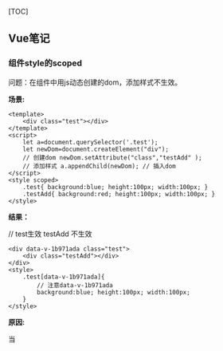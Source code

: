 

[TOC]

## Vue笔记

### 组件style的scoped

问题：在组件中用js动态创建的dom，添加样式不生效。

**场景:**

```vue
<template> 
    <div class="test"></div>
</template>
<script>
    let a=document.querySelector('.test'); 
    let newDom=document.createElement("div"); 
    // 创建dom newDom.setAttribute("class","testAdd" ); 
    // 添加样式 a.appendChild(newDom); // 插入dom 
</script> 
<style scoped> 
    .test{ background:blue; height:100px; width:100px; } 
    .testAdd{ background:red; height:100px; width:100px; } 
</style>
```
**结果：**

// test生效 testAdd 不生效 

```vue
<div data-v-1b971ada class="test">
    <div class="testAdd"></div>
</div>
<style>
    .test[data-v-1b971ada]{ 
        // 注意data-v-1b971ada 
        background:blue; height:100px; width:100px; 
    }
</style>
```

**原因:**

当 <style> 标签有 属性时，它的 CSS 只作用于当前组件中的元素。

它会为组件中所有的标签和class样式添加一个scoped标识，就像上面结果中的data-v-1b971ada。

所以原因就很清楚了：因为动态添加的dom没有scoped添加的标识，没有跟testAdd的样式匹配起来，导致样式失效。

**解决方式**

推荐：去掉该组件的scoped
每个组件的css并不会很多，当设计到动态添加dom，并为dom添加样式的时候，就可以去掉scoped，会比下面的方法方便很多。

可以动态添加style

```css
// 上面的栗子可以这样添加样式 
newDom.style.height='100px'; 
newDom.style.width='100px'; 
newDom.style.background='red';
```

---

### Vue 数组/对象更新 视图不更新

很多时候，我们习惯于这样操作数组和对象:

```vue
data() { // data数据 
	return { 
		arr: [1,2,3], obj:{ a: 1, b: 2 } 
    };
}, 
// 数据更新 数组视图不更新 
this.arr[0] = 'OBKoro1'; 
this.arr.length = 1; 
console.log(arr);// ['OBKoro1']; 
// 数据更新 对象视图不更新 
this.obj.c = 'OBKoro1'; 
delete this.obj.a; 
console.log(obj); // {b:2,c:'OBKoro1'}
```

由于js的限制，Vue 不能检测以上数组的变动，以及对象的添加/删除，很多人会因为像上面这样操作，出现视图没有更新的问题。

**解决方式:**

1. **this.$set(你要改变的数组/对象，你要改变的位置/key，你要改成什么value)**

   ```vue
   this.$set(this.arr, 0, "OBKoro1"); // 改变数组 
   this.$set(this.obj, "c", "OBKoro1"); // 改变对象
   ```

如果还是不懂的话，可以看看这个codepen[demo](https://codepen.io/OBKoro1/pen/oyjdbZ)。

2. **数组原生方法触发视图更新**:

Vue可以监测到数组变化的，**数组原生方法**:

```
splice()、push()、pop()、shift()、unshift()、sort()、reverse()
```

意思是**使用这些方法不用我们再进行额外的操作，视图自动进行更新**。

推荐使用`splice`方法会比较好自定义,因为slice可以在数组的任何位置进行删除/添加操作，这部分可以看看我前几天写的一篇文章:[【干货】js 数组详细操作方法及解析合集](https://juejin.im/post/5b0903b26fb9a07a9d70c7e0?utm_source=gold_browser_extension#heading-7)

3. **替换数组/对象**

比方说:你想遍历这个数组/对象，对每个元素进行处理，然后触发视图更新。

```
// 文档中的栗子: filter遍历数组，返回一个新数组，用新数组替换旧数组
example1.items = example1.items.filter(function (item) { 
	return item.message.match(/Foo/) 
})
```

**举一反三**：可以先把这个数组/对象保存在一个变量中，然后对这个变量进行遍历，等遍历结束后再用**变量替换对象/数组**。

**并不会重新渲染整个列表**:

Vue 为了使得 DOM 元素得到最大范围的重用而实现了一些智能的、启发式的方法，所以用一个含有相同元素的数组去替换原来的数组是非常高效的操作。

如果你还是很困惑，可以看看[Vue文档](https://cn.vuejs.org/v2/guide/list.html#%E6%95%B0%E7%BB%84%E6%9B%B4%E6%96%B0%E6%A3%80%E6%B5%8B)中关于这部分的解释。

------

### vue filters 过滤器的使用:

过滤器，通常用于后台管理系统，或者一些约定类型，过滤。Vue过滤器用法是很简单，但是很多朋友可能都没有用过，这里稍微讲解一下。

**在html模板中的两种用法**：

```
<!-- 在双花括号中 --> 
{{ message | filterTest }} 
<!-- 在 `v-bind` 中 --> 
<div :id="message | filterTest"></div>
```

**在组件script中的用法**:

```vue
export default { 
	data() { 
		return { message:1 } 
    },
    filters: { 
    	filterTest(value) { 
    		// value在这里是message的值 
    		if(value===1){ 
    			return '最后输出这个值'; 
    		} 
        }
     } 
}
```

用法就是上面讲的这样，可以自己在组件中试一试就知道了，很简单很好用的。

如果不想自己试，可以点这个[demo](https://codepen.io/OBKoro1/pen/rKxBMw)里面修改代码就可以了，demo中包括**过滤器串联**、**过滤器传参**。

推荐看Vue[过滤器](https://cn.vuejs.org/v2/guide/filters.html)文档，你会更了解它的。

------

### 列表渲染相关

**v-for循环绑定model:**

input在v-for中可以像如下这么进行绑定，我敢打赌很多人不知道。

```vue
// 数据 
data() { 
    return{ 
        obj: { ob: "OB", koro1: "Koro1" }, 
        model: { ob: "默认ob", koro1: "默认koro1" } 
    } 
}, 
// html模板 
<div v-for="(value,key) in obj"> 
	<input type="text" v-model="model[key]"> 
</div> // input就跟数据绑定在一起了，那两个默认数据也会在input中显示
```

为此，我做了个[demo](https://codepen.io/OBKoro1/pen/gKPOgw),你可以点进去试试。

**一段取值的v-for**

如果我们有一段重复的html模板要渲染，又没有数据关联，我们可以:

```
<div v-for="n in 5"> <span>这里会被渲染5次，渲染模板{{n}}</span> </div>
```

**v-if尽量不要与v-for在同一节点使用**:

v-for 的优先级比 v-if 更高,如果它们处于同一节点的话，那么每一个循环都会运行一遍v-if。

如果你想根据循环中的**每一项的数据来判断是否渲染，那么你这样做是对的**:

```
<li v-for="todo in todos" v-if="todo.type===1"> {{ todo }} </li>
```

如果你想要根据**某些条件跳过循环，而又跟将要渲染的每一项数据没有关系的话，你可以将v-if放在v-for的父节点**：

```
// 根据elseData是否为true 来判断是否渲染，跟每个元素没有关系 
<ul v-if="elseData"> 
	<li v-for="todo in todos"> {{ todo }} </li> 
</ul> 
// 数组是否有数据 跟每个元素没有关系 
<ul v-if="todos.length"> 
	<li v-for="todo in todos"> {{ todo }} </li> 
</ul> 
<p v-else>No todos left!</p>
```

如上，正确使用v-for与v-if优先级的关系，可以为你节省大量的性能。

------

### 深度watch与watch立即触发回调

watch很多人都在用，但是这watch中的这两个选项`deep`、`immediate`，或许不是很多人都知道，我猜。

**选项：deep**

在选项参数中指定 `deep: true`，可以监听对象中属性的变化。

**选项：immediate**

在选项参数中指定 immediate: true, 将立即以表达式的当前值触发回调，也就是默认触发一次。

```vue
watch: { 
    obj: { 
        handler(val, oldVal) { 
            console.log('属性发生变化触发这个回调',val, oldVal); 
        }, 
        deep: true // 监听这个对象中的每一个属性变化 
    }, 
    step: { // 属性 //watch 
        handler(val, oldVal) { 
            console.log("默认触发一次", val, oldVal); 
        }, 
        immediate: true // 默认触发一次 
    }
}
```

这两个选项可以同时使用，另外：是的，又有一个[demo](https://codepen.io/OBKoro1/pen/QxyWMa)。

还有下面这一点需要注意。

------

### 这些情况下不要使用箭头函数:

- 不应该使用箭头函数来定义一个生命周期方法
- 不应该使用箭头函数来定义 method 函数
- 不应该使用箭头函数来定义计算属性函数
- 不应该对 data 属性使用箭头函数
- 不应该使用箭头函数来定义 watcher 函数

示例：

```vue
// 上面watch的栗子： 
handler:(val, oldVal)=> { // 可以执行 
	console.log("默认触发一次", val, oldVal); 
}, 
// method： 
methods: { 
	plus: () => { // 可以执行 // do something } 
} 
// 生命周期: 
created:()=>{ // 可以执行 
	console.log('lala',this.obj) 
},
```

是的，没错，这些都能执行。

**but**:

箭头函数绑定了父级作用域的上下文，**this 将不会按照期望指向 Vue 实例**。

也就是说，你**不能使用this来访问你组件中的data数据以及method方法了**。

this将会指向undefined。

------

### 路由懒加载写法:

```vue
// 我所采用的方法，个人感觉比较简洁一些，少了一步引入赋值。 
const router = new VueRouter({ 
	routes: [ path: '/app', component: () => import('./app'), // 引入组件 ] 
}) 
// Vue路由文档的写法: 
const app = () => import('./app.vue') 
// 引入组件 
const router = new VueRouter({ 
	routes: [ { path: '/app', component: app } ] 
})
```

文档的写法在于问题在于：如果我们的路由比较多的话，是不是要在路由上方引入赋值十几行组件？

第一种跟第二种方法相比就是把引入赋值的一步，直接写在`component`上面，本质上是一样的。两种方式都可以的，大家自由选择哈。

------

### 路由的项目启动页和404页面

实际上这也就是一个设置而已:

```js
export default new Router({ 
	routes: [ { 
        path: '/', // 项目启动页 
        redirect:'/login' // 重定向到下方声明的路由 
	}, { 
        path: '*', // 404 页面 
        component: () => import('./notFind') // 或者使用component也可以的 
	}] 
})
```

比如你的域名为:`www.baidu.com`

项目启动页指的是: 当你进入`www.baidu.com`，会自动跳转到login登录页。

404页面指的是: 当进入一个没有 声明/没有匹配 的路由页面时就会跳转到404页面。

比如进入`www.baidu.com/testRouter`,就会自动跳转到`notFind`页面。

当你没有声明一个404页面，进入`www.baidu.com/testRouter`，显示的页面是一片空白。

------

### Vue调试神器:vue-devtools

每次调试的时候，写一堆`console`是否很烦？想要**更快知道组件/Vuex内数据的变化**？

那么这款**尤大开发**的调试神器:vue-devtools，你真的要了解一下了。

这波稳赚不赔，真的能提高开发效率。

**安装方法**：

- 谷歌商店+科学上网,搜索vue-devtools即可安装。
- 不会科学上网？[手动安装](https://segmentfault.com/a/1190000009682735)

**安装之后**：

在chrome开发者工具中会看一个vue的一栏，如下对我们网页应用内数据变化，组件层级等信息能够有更准确快速的了解。

![img](http://ww1.sinaimg.cn/large/005Y4rCogy1fry5f9w6r4j31h9090my4.jpg)